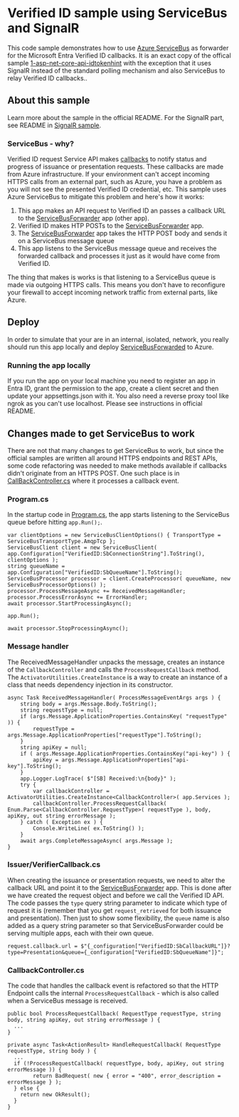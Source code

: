 # Verified ID sample using ServiceBus and SignalR

This code sample demonstrates how to use [Azure ServiceBus](https://learn.microsoft.com/en-us/azure/service-bus-messaging/service-bus-messaging-overview) 
as forwarder for the Microsoft Entra Verified ID callbacks. 
It is an exact copy of the offical sample [1-asp-net-core-api-idtokenhint](https://github.com/Azure-Samples/active-directory-verifiable-credentials-dotnet/tree/main/1-asp-net-core-api-idtokenhint) 
with the exception that it uses SignalR instead of the standard polling mechanism and also ServiceBus to relay Verified ID callbacks..

## About this sample

Learn more about the sample in the official README. For the SignalR part, see README in [SignalR sample](../VerifiedID-SignalR/README.md). 

### ServiceBus - why?

Verified ID request Service API makes [callbacks](https://learn.microsoft.com/en-us/entra/verified-id/presentation-request-api#callback-events) 
to notify status and progress of issuance or presentation requests. These callbacks are made from Azure infrastructure. 
If your environment can't accept incoming HTTPS calls from an external part, such as Azure, you have a problem as you will not see the presented Verified ID credential, etc. 
This sample uses Azure ServiceBus to mitigate this problem and here's how it works:

1. This app makes an API request to Verified ID an passes a callback URL to the [ServiceBusForwarder](../ServiceBusForwarder) app (other app).
2. Verified ID makes HTP POSTs to the [ServiceBusForwarder](../ServiceBusForwarder) app.
3. The [ServiceBusForwarder](../ServiceBusForwarder) app takes the HTTP POST body and sends it on a ServiceBus message queue
4. This app listens to the ServiceBus message queue and receives the forwarded callback and processes it just as it would have come from Verified ID.

The thing that makes is works is that listening to a ServiceBus queue is made via outgoing HTTPS calls. This means you don't have to reconfigure your firewall 
to accept incoming network traffic from external parts, like Azure.

## Deploy

In order to simulate that your are in an internal, isolated, network, you really should run this app locally and deploy [ServiceBusForwarded](../ServiceBusForwarder) to Azure. 

### Running the app locally

If you run the app on your local machine you need to register an app in Entra ID, grant the permission to the app, create a client secret and then update your appsettings.json with it. 
You also need a reverse proxy tool like ngrok as you can't use localhost. Please see instructions in official README.

## Changes made to get ServiceBus to work

There are not that many changes to get ServiceBus to work, but since the official samples are written all around HTTPS endpoints and REST APIs, some code refactoring 
was needed to make methods available if callbacks didn't originate from an HTTPS POST. One such place is in [CallBackController.cs](CallbackController.cs#L110) where it 
processes a callback event.

### Program.cs

In the startup code in [Program.cs](Program.cs), the app starts listening to the ServiceBus queue before hitting `app.Run();`.

```CSharp
var clientOptions = new ServiceBusClientOptions() { TransportType = ServiceBusTransportType.AmqpTcp };
ServiceBusClient client = new ServiceBusClient( app.Configuration["VerifiedID:SbConnectionString"].ToString(), clientOptions );
string queueName = app.Configuration["VerifiedID:SbQueueName"].ToString();
ServiceBusProcessor processor = client.CreateProcessor( queueName, new ServiceBusProcessorOptions() );
processor.ProcessMessageAsync += ReceivedMessageHandler;
processor.ProcessErrorAsync += ErrorHandler;
await processor.StartProcessingAsync();

app.Run();

await processor.StopProcessingAsync();
```

### Message handler 

The ReceivedMessageHandler unpacks the message, creates an instance of the `CallbackController` and calls the `ProcessRequestCallback` method. 
The `ActivatorUtilities.CreateInstance` is a way to create an instance of a class that needs dependency injection in its constructor.

```CSharp
async Task ReceivedMessageHandler( ProcessMessageEventArgs args ) {
    string body = args.Message.Body.ToString();
    string requestType = null;
    if (args.Message.ApplicationProperties.ContainsKey( "requestType" )) {
        requestType = args.Message.ApplicationProperties["requestType"].ToString();
    }
    string apiKey = null;
    if ( args.Message.ApplicationProperties.ContainsKey("api-key") ) {
        apiKey = args.Message.ApplicationProperties["api-key"].ToString();
    }
    app.Logger.LogTrace( $"[SB] Received:\n{body}" );    
    try {
        var callbackController = ActivatorUtilities.CreateInstance<CallbackController>( app.Services );
        callbackController.ProcessRequestCallback( Enum.Parse<CallbackController.RequestType>( requestType ), body, apiKey, out string errorMessage );
    } catch ( Exception ex ) { 
        Console.WriteLine( ex.ToString() );
    }
    await args.CompleteMessageAsync( args.Message );
}
```

### Issuer/VerifierCallback.cs

When creating the issuance or presentation requests, we need to alter the callback URL and point it to the [ServiceBusForwarder](../ServiceBusForwarder) app. 
This is done after we have created the request object and before we call the Verified ID API. 
The code passes the `type` query string parameter to indicate which type of request it is (remember that you get `request_retrieved` for both issuance and presentation). 
Then just to show some flexibility, the `queue` name is also added as a query string parameter so that ServiceBusForwarder could be serving multiple apps, each with their own queue.

```CSharp
request.callback.url = $"{_configuration["VerifiedID:SbCallbackURL"]}?type=Presentation&queue={_configuration["VerifiedID:SbQueueName"]}";
```

### CallbackController.cs

The code that handles the callback event is refactored so that the HTTP Endpoint calls the internal `ProcessRequestCallback` - which is also called when a 
ServiceBus message is received.

```CSharp
public bool ProcessRequestCallback( RequestType requestType, string body, string apiKey, out string errorMessage ) {
  ...
}

private async Task<ActionResult> HandleRequestCallback( RequestType requestType, string body ) {
  ...
  if (!ProcessRequestCallback( requestType, body, apiKey, out string errorMessage )) {
        return BadRequest( new { error = "400", error_description = errorMessage } );
  } else {
    return new OkResult();
  }
}

```

```